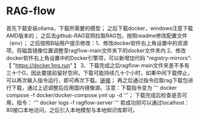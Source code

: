 # RAG-flow
首先下载安装ollama，下载所需要的模型；
之后下载docker，windows注意下载AMD版本的；
之后去github-RAG官网拉取RAG包，按照readme修改配置文件（env）；
之后按照B站用户提示修改：1、修改docker软件右上角设置中的资源项，将磁盘镜像位置调整至ragflow-main文件夹下的docker文件夹内
2、修改docker软件右上角设置中的Docker引擎项，可以新增加代码
"registry-mirrors": 【
"https://docker.1ms.run"
】
3、下载完成之后ragflow-main文件夹差不多有三十个G，因此要提前留好空间，下载可能持续几十个小时，如果中间下载停止，可以再次输入指令运行，即可再次下载。[链接](https://www.bilibili.com/video/BV1WiP2ezE5a/?spm_id_from=333.1007.0.0&vd_source=b3d7ff56590244b6e65e38d02a3f101e)；
再之后通过指令拉取rag下载包进行下载，通过上述调整后应用国内镜像源。注意：下载指令变为
'''
docker compose -f docker/docker-compose.yml up -d
'''；
下载完成后检查是否可用，指令：
'''
docker logs -f ragflow-server
'''
若成功则可以通过localhost：80接口本地访问，之后引入本地模型与本地知识库即可。
